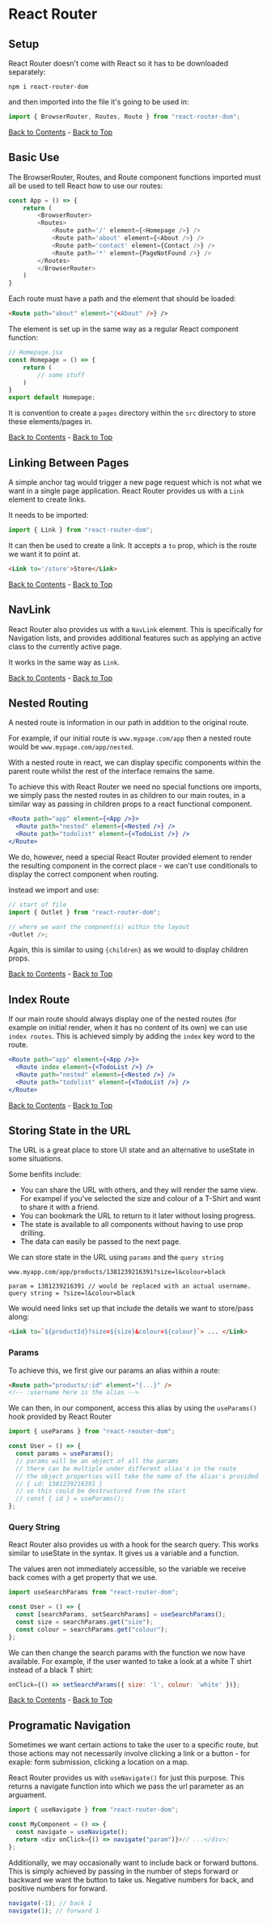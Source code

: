# React Router

## Setup

React Router doesn't come with React so it has to be downloaded separately:

```
npm i react-router-dom
```

and then imported into the file it's going to be used in:

```js
import { BrowserRouter, Routes, Route } from "react-router-dom";
```

[Back to Contents](./README.md) - [Back to Top](#)

## Basic Use

The BrowserRouter, Routes, and Route component functions imported must all be used to tell React how to use our routes:

```js
const App = () => {
    return (
        <BrowserRouter>
        <Routes>
            <Route path='/' element={<Homepage />} />
            <Route path='about' element={<About />} />
            <Route path='contact' element={Contact />} />
            <Route path='*' element={PageNotFound />} />
        </Routes>
        </BrowserRouter>
    )
}
```

Each route must have a path and the element that should be loaded:

```html
<Route path="about" element="{<About" />} />
```

The element is set up in the same way as a regular React component function:

```js
// Homepage.jsx
const Homepage = () => {
    return (
        // some stuff
    )
}
export default Homepage;
```

It is convention to create a `pages` directory within the `src` directory to store these elements/pages in.

[Back to Contents](./README.md) - [Back to Top](#)

## Linking Between Pages

A simple anchor tag would trigger a new page request which is not what we want in a single page application. React Router provides us with a `Link` element to create links.

It needs to be imported:

```js
import { Link } from "react-router-dom";
```

It can then be used to create a link. It accepts a `to` prop, which is the route we want it to point at.

```html
<Link to='/store'>Store</Link>
```

[Back to Contents](./README.md) - [Back to Top](#)

## NavLink

React Router also provides us with a `NavLink` element. This is specifically for Navigation lists, and provides additional features such as applying an active class to the currently active page.

It works in the same way as `Link`.

[Back to Contents](./README.md) - [Back to Top](#)

## Nested Routing

A nested route is information in our path in addition to the original route.

For example, if our initial route is `www.mypage.com/app` then a nested route would be `www.mypage.com/app/nested`.

With a nested route in react, we can display specific components within the parent route whilst the rest of the interface remains the same.

To achieve this with React Router we need no special functions ore imports, we simply pass the nested routes in as children to our main routes, in a similar way as passing in children props to a react functional component.

```jsx
<Route path="app" element={<App />}>
  <Route path="nested" element={<Nested />} />
  <Route path="todolist" element={<TodoList />} />
</Route>
```

We do, however, need a special React Router provided element to render the resulting component in the correct place - we can't use conditionals to display the correct component when routing.

Instead we import and use:

```js
// start of file
import { Outlet } from "react-router-dom";

// where we want the compnent(s) within the layout
<Outlet />;
```

Again, this is similar to using `{children}` as we would to display children props.

[Back to Contents](./README.md) - [Back to Top](#)

## Index Route

If our main route should always display one of the nested routes (for example on initial render, when it has no content of its own) we can use `index routes`. This is achieved simply by adding the `index` key word to the route.

```jsx
<Route path="app" element={<App />}>
  <Route index element={<TodoList />} />
  <Route path="nested" element={<Nested />} />
  <Route path="todolist" element={<TodoList />} />
</Route>
```

[Back to Contents](./README.md) - [Back to Top](#)

## Storing State in the URL

The URL is a great place to store UI state and an alternative to useState in some situations.

Some benfits include:

- You can share the URL with others, and they will render the same view. For exampel if you've selected the size and colour of a T-Shirt and want to share it with a friend.
- You can bookmark the URL to return to it later without losing progress.
- The state is available to all components without having to use prop drilling.
- The data can easily be passed to the next page.

We can store state in the URL using `params` and the `query string`

```
www.myapp.com/app/products/1381239216391?size=l&colour=black

param = 1381239216391 // would be replaced with an actual username.
query string = ?size=l&colour=black
```

We would need links set up that include the details we want to store/pass along:

```html
<Link to=`${productId}?size=${size}&colour=${colour}`> ... </Link>
```

### Params

To achieve this, we first give our params an alias within a route:

```html
<Route path="products/:id" element="{...}" />
<!-- :username here is the alias -->
```

We can then, in our component, access this alias by using the `useParams()` hook provided by React Router

```js
import { useParams } from "react-reouter-dom";

const User = () => {
  const params = useParams();
  // params will be an object of all the params
  // there can be multiple under different alias's in the route
  // the object properties will take the name of the alias's provided
  // { id: 1381239216391 }
  // so this could be destructured from the start
  // const { id } = useParams();
};
```

### Query String

React Router also provides us with a hook for the search query. This works similar to useState in the syntax. It gives us a variable and a function.

The values aren not immediately accessible, so the variable we receive back comes with a get property that we use.

```js
import useSearchParams from "react-router-dom";

const User = () => {
  const [searchParams, setSearchParams] = useSearchParams();
  const size = searchParams.get("size");
  const colour = searchParams.get("colour");
};
```

We can then change the search params with the function we now have available. For example, if the user wanted to take a look at a white T shirt instead of a black T shirt:

```js
onClick={() => setSearchParams({ size: 'l', colour: 'white' })};
```

[Back to Contents](./README.md) - [Back to Top](#)

## Programatic Navigation

Sometimes we want certain actions to take the user to a specific route, but those actions may not necessarily involve clicking a link or a button - for exaple: form submission, clicking a location on a map.

React Router provides us with `useNavigate()` for just this purpose. This returns a navigate function into which we pass the url parameter as an arguament.

```js
import { useNavigate } from "react-router-dom";

const MyComponent = () => {
  const navigate = useNavigate();
  return <div onClick={() => navigate("param")}>// ...</div>;
};
```

Additionally, we may occasionally want to include back or forward buttons. This is simply achieved by passing in the number of steps forward or backward we want the button to take us. Negative numbers for back, and positive numbers for forward.

```js
navigate(-1); // back 1
navigate(1); // forward 1
```

